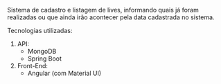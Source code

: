 Sistema de cadastro e listagem de lives, informando quais já foram realizadas ou que ainda irão acontecer pela data cadastrada no sistema.

Tecnologias utilizadas:
 1. API:
	- MongoDB
	- Spring Boot
2. Front-End:
	- Angular (com Material UI)
